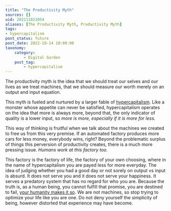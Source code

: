 ```yaml
---
title: "The Productivity Myth"
sources: []
uid: 202111021054
aliases: [The Productivity Myth, Productivity Myth]
tags:
- hypercapitalism
post_status: future
post_date: 2022-10-14 10:00:00
taxonomy:
    category:
        - Digital Garden
    post_tag:
        - hypercapitalism
---
```


The productivity myth is the idea that we should treat our selves and our lives as we treat machines, that we should measure our worth merely on an output and input equation. 

This myth is fueled and nurtured by a larger fable of [hypercapitalism](./a-users-definition-of-hypercapitalism.md). Like a monster whose appetite can never be satisfied, hypercapitalism operates on the idea that more is always more, beyond that, the only indicator of quality is a lower input, so *more is more, especially if it is more for less.*

This way of thinking is fruitful when we talk about the machines we created to free us from this very premise. If an automated factory produces more cars for less money, everybody wins, right? Beyond the problematic surplus of things this perversion of productivity creates, there is a much more pressing issue. *Humans work at this factory too.*

This factory is the factory of life, the factory of your own choosing, where in the name of hypercapitalism you are payed less for more everyday. The idea of judging whether you had a good day or not sorely on output vs input is absurd. It does not serve you and it does not serve your happiness. It serves a predatory system that has no regard for who you are. Because the truth is, as a human being, you cannot fulfill that promise, you are destined to fail, [your humanity makes it so](./perfection-is-an-illusion.md). We are not machines, so stop trying to optimize your life like you are one. Do not deny yourself the simplicity of being, however distorted that experience may have become.